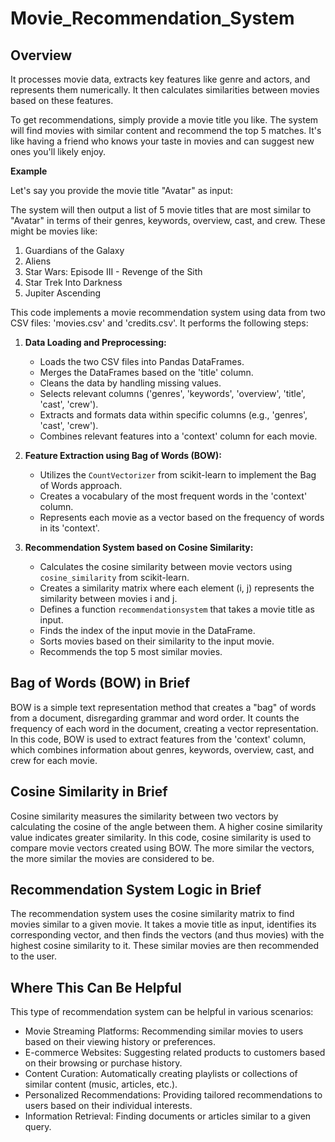 # Movie_Recommendation_System

## Overview

 It processes movie data, extracts key features like genre and actors, and represents them numerically. It then calculates similarities between movies based on these features.

To get recommendations, simply provide a movie title you like. The system will find movies with similar content and recommend the top 5 matches. It's like having a friend who knows your taste in movies and can suggest new ones you'll likely enjoy.

 **Example**

Let's say you provide the movie title "Avatar" as input:

The system will then output a list of 5 movie titles that are most similar to "Avatar" in terms of their genres, keywords, overview, cast, and crew. These might be movies like:

1. Guardians of the Galaxy
2. Aliens
3. Star Wars: Episode III - Revenge of the Sith
4. Star Trek Into Darkness
5. Jupiter Ascending

This code implements a movie recommendation system using data from two CSV files: 'movies.csv' and 'credits.csv'. It performs the following steps:

1. **Data Loading and Preprocessing:**
   - Loads the two CSV files into Pandas DataFrames.
   - Merges the DataFrames based on the 'title' column.
   - Cleans the data by handling missing values.
   - Selects relevant columns ('genres', 'keywords', 'overview', 'title', 'cast', 'crew').
   - Extracts and formats data within specific columns (e.g., 'genres', 'cast', 'crew').
   - Combines relevant features into a 'context' column for each movie.

2. **Feature Extraction using Bag of Words (BOW):**
   - Utilizes the `CountVectorizer` from scikit-learn to implement the Bag of Words approach.
   - Creates a vocabulary of the most frequent words in the 'context' column.
   - Represents each movie as a vector based on the frequency of words in its 'context'.

3. **Recommendation System based on Cosine Similarity:**
   - Calculates the cosine similarity between movie vectors using `cosine_similarity` from scikit-learn.
   - Creates a similarity matrix where each element (i, j) represents the similarity between movies i and j.
   - Defines a function `recommendationsystem` that takes a movie title as input.
   - Finds the index of the input movie in the DataFrame.
   - Sorts movies based on their similarity to the input movie.
   - Recommends the top 5 most similar movies.

## Bag of Words (BOW) in Brief

BOW is a simple text representation method that creates a "bag" of words from a document, disregarding grammar and word order. It counts the frequency of each word in the document, creating a vector representation. In this code, BOW is used to extract features from the 'context' column, which combines information about genres, keywords, overview, cast, and crew for each movie.

## Cosine Similarity in Brief

Cosine similarity measures the similarity between two vectors by calculating the cosine of the angle between them. A higher cosine similarity value indicates greater similarity. In this code, cosine similarity is used to compare movie vectors created using BOW. The more similar the vectors, the more similar the movies are considered to be.

## Recommendation System Logic in Brief

The recommendation system uses the cosine similarity matrix to find movies similar to a given movie. It takes a movie title as input, identifies its corresponding vector, and then finds the vectors (and thus movies) with the highest cosine similarity to it. These similar movies are then recommended to the user.

##  Where This Can Be Helpful

This type of recommendation system can be helpful in various scenarios:

* Movie Streaming Platforms: Recommending similar movies to users based on their viewing history or preferences.
* E-commerce Websites: Suggesting related products to customers based on their browsing or purchase history.
* Content Curation: Automatically creating playlists or collections of similar content (music, articles, etc.).
* Personalized Recommendations: Providing tailored recommendations to users based on their individual interests.
* Information Retrieval: Finding documents or articles similar to a given query.  
